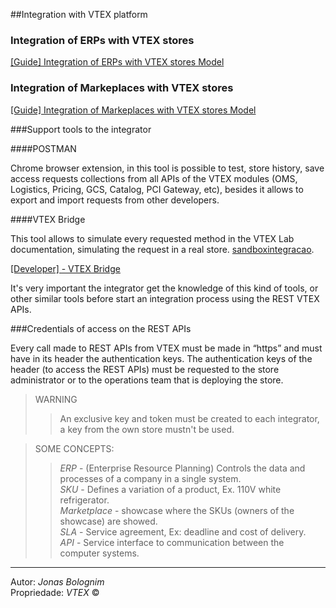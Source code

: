 ##Integration with VTEX platform

### Integration of ERPs with VTEX stores

[[Guide] Integration of ERPs with VTEX stores Model](./erp/index.html)

### Integration of Markeplaces with VTEX stores

[[Guide] Integration of Markeplaces with VTEX stores Model](./marketplace/index.html)

###Support tools to the integrator

####POSTMAN

Chrome browser extension, in this tool is possible to test, store history, save access requests collections from all APIs of the VTEX modules (OMS, Logistics, Pricing, GCS, Catalog, PCI Gateway, etc), besides it allows to export and import requests from other developers.

####VTEX Bridge

This tool allows to simulate every requested method in the VTEX Lab documentation, simulating the request in a real store.
[sandboxintegracao](http://sandboxintegracao.vtexcommercestable.com.br).

<a title="VTEX Bridge" href="http://bridge.vtexlab.com.br/" target="_blank">[Developer] - VTEX Bridge</a>

It's very important the integrator get the knowledge of this kind of tools, or other similar tools before start an integration process using the REST VTEX APIs.


###Credentials of access on the REST APIs


Every call made to REST APIs from VTEX must be made in “https” and must have in its header the authentication keys. The authentication keys of the header (to access the REST APIs) must be requested to the store administrator or to the operations team that is deploying the store.

> WARNING
>> An exclusive key and token must be created to each integrator, a key from the own store mustn't be used.


> SOME CONCEPTS:
>> _ERP_ - (Enterprise Resource Planning) Controls the data and processes of a company in a single system.</br>
>> _SKU_ - Defines a variation of a product, Ex. 110V white refrigerator.</br>
>> _Marketplace_ - showcase where the SKUs (owners of the showcase) are showed.</br>
>> _SLA_ - Service agreement, Ex: deadline and cost of delivery.</br>
>> _API_ - Service interface to communication between the computer systems.</br>

---

Autor: _Jonas Bolognim_</br>
Propriedade: _VTEX_ &copy;</br>
